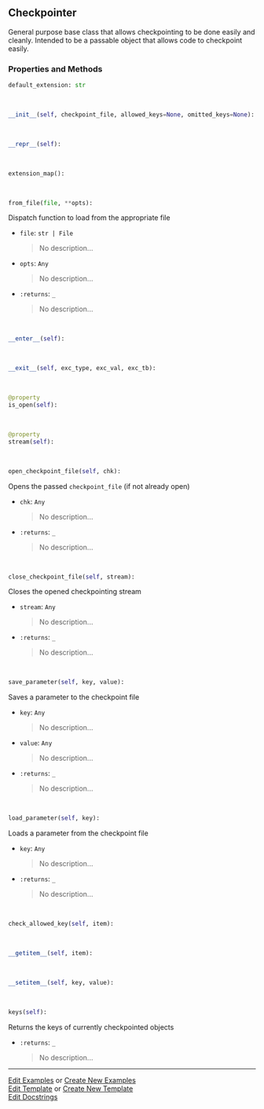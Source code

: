 ## <a id="McUtils.Scaffolding.Checkpointing.Checkpointer">Checkpointer</a>
General purpose base class that allows checkpointing to be done easily and cleanly.
Intended to be a passable object that allows code to checkpoint easily.

### Properties and Methods
```python
default_extension: str
```
<a id="McUtils.Scaffolding.Checkpointing.Checkpointer.__init__" class="docs-object-method">&nbsp;</a>
```python
__init__(self, checkpoint_file, allowed_keys=None, omitted_keys=None): 
```

<a id="McUtils.Scaffolding.Checkpointing.Checkpointer.__repr__" class="docs-object-method">&nbsp;</a>
```python
__repr__(self): 
```

<a id="McUtils.Scaffolding.Checkpointing.Checkpointer.extension_map" class="docs-object-method">&nbsp;</a>
```python
extension_map(): 
```

<a id="McUtils.Scaffolding.Checkpointing.Checkpointer.from_file" class="docs-object-method">&nbsp;</a>
```python
from_file(file, **opts): 
```
Dispatch function to load from the appropriate file
- `file`: `str | File`
    >No description...
- `opts`: `Any`
    >No description...
- `:returns`: `_`
    >No description...

<a id="McUtils.Scaffolding.Checkpointing.Checkpointer.__enter__" class="docs-object-method">&nbsp;</a>
```python
__enter__(self): 
```

<a id="McUtils.Scaffolding.Checkpointing.Checkpointer.__exit__" class="docs-object-method">&nbsp;</a>
```python
__exit__(self, exc_type, exc_val, exc_tb): 
```

<a id="McUtils.Scaffolding.Checkpointing.Checkpointer.is_open" class="docs-object-method">&nbsp;</a>
```python
@property
is_open(self): 
```

<a id="McUtils.Scaffolding.Checkpointing.Checkpointer.stream" class="docs-object-method">&nbsp;</a>
```python
@property
stream(self): 
```

<a id="McUtils.Scaffolding.Checkpointing.Checkpointer.open_checkpoint_file" class="docs-object-method">&nbsp;</a>
```python
open_checkpoint_file(self, chk): 
```
Opens the passed `checkpoint_file` (if not already open)
- `chk`: `Any`
    >No description...
- `:returns`: `_`
    >No description...

<a id="McUtils.Scaffolding.Checkpointing.Checkpointer.close_checkpoint_file" class="docs-object-method">&nbsp;</a>
```python
close_checkpoint_file(self, stream): 
```
Closes the opened checkpointing stream
- `stream`: `Any`
    >No description...
- `:returns`: `_`
    >No description...

<a id="McUtils.Scaffolding.Checkpointing.Checkpointer.save_parameter" class="docs-object-method">&nbsp;</a>
```python
save_parameter(self, key, value): 
```
Saves a parameter to the checkpoint file
- `key`: `Any`
    >No description...
- `value`: `Any`
    >No description...
- `:returns`: `_`
    >No description...

<a id="McUtils.Scaffolding.Checkpointing.Checkpointer.load_parameter" class="docs-object-method">&nbsp;</a>
```python
load_parameter(self, key): 
```
Loads a parameter from the checkpoint file
- `key`: `Any`
    >No description...
- `:returns`: `_`
    >No description...

<a id="McUtils.Scaffolding.Checkpointing.Checkpointer.check_allowed_key" class="docs-object-method">&nbsp;</a>
```python
check_allowed_key(self, item): 
```

<a id="McUtils.Scaffolding.Checkpointing.Checkpointer.__getitem__" class="docs-object-method">&nbsp;</a>
```python
__getitem__(self, item): 
```

<a id="McUtils.Scaffolding.Checkpointing.Checkpointer.__setitem__" class="docs-object-method">&nbsp;</a>
```python
__setitem__(self, key, value): 
```

<a id="McUtils.Scaffolding.Checkpointing.Checkpointer.keys" class="docs-object-method">&nbsp;</a>
```python
keys(self): 
```
Returns the keys of currently checkpointed
        objects
- `:returns`: `_`
    >No description...





___

[Edit Examples](https://github.com/McCoyGroup/McUtils/edit/edit/ci/examples/ci/docs/McUtils/Scaffolding/Checkpointing/Checkpointer.md) or 
[Create New Examples](https://github.com/McCoyGroup/McUtils/new/edit/?filename=ci/examples/ci/docs/McUtils/Scaffolding/Checkpointing/Checkpointer.md) <br/>
[Edit Template](https://github.com/McCoyGroup/McUtils/edit/edit/ci/docs/ci/docs/McUtils/Scaffolding/Checkpointing/Checkpointer.md) or 
[Create New Template](https://github.com/McCoyGroup/McUtils/new/edit/?filename=ci/docs/templates/ci/docs/McUtils/Scaffolding/Checkpointing/Checkpointer.md) <br/>
[Edit Docstrings](https://github.com/McCoyGroup/McUtils/edit/edit/McUtils/Scaffolding/Checkpointing.py?message=Update%20Docs)